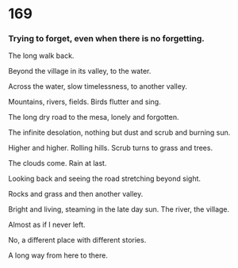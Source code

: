# 169

### Trying to forget, even when there is no forgetting. 

The long walk back.

Beyond the village in its valley, to the water.

Across the water, slow timelessness, to another valley. 

Mountains, rivers, fields. Birds flutter and sing.

The long dry road to the mesa, lonely and forgotten.

The infinite desolation, nothing but dust and scrub and burning sun.

Higher and higher. Rolling hills. Scrub turns to grass and trees.

The clouds come. Rain at last.

Looking back and seeing the road stretching beyond sight.

Rocks and grass and then another valley.

Bright and living, steaming in the late day sun. The river, the village.

Almost as if I never left.

No, a different place with different stories. 

A long way from here to there.

